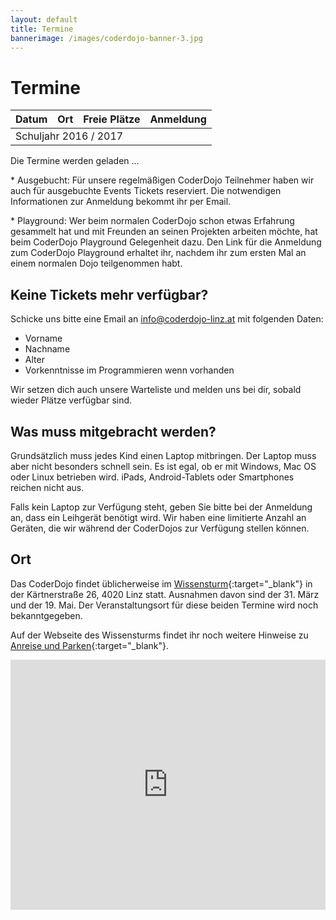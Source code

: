```yaml
---
layout: default
title: Termine
bannerimage: /images/coderdojo-banner-3.jpg
---
```


# Termine

<table class="table" id="eventsTable">
	<thead>
		<tr>
			<th>Datum</th>
			<th>Ort</th>
			<th>Freie Plätze</th>
			<th>Anmeldung</th>
		</tr>
	</thead>
	<tbody>
		<tr class="subtitle">
			<td colspan="4">Schuljahr 2016 / 2017</td>
		</tr>
	</tbody>
</table>

<p class="loadingText">Die Termine werden geladen ...</p>

<p class="warning">* Ausgebucht: Für unsere regelmäßigen CoderDojo Teilnehmer haben wir auch für ausgebuchte Events Tickets reserviert. Die notwendigen Informationen zur Anmeldung bekommt ihr per Email.</p>

<p>* Playground: Wer beim normalen CoderDojo schon etwas Erfahrung gesammelt hat und mit Freunden an seinen Projekten arbeiten möchte, hat beim CoderDojo Playground Gelegenheit dazu. 
Den Link für die Anmeldung zum CoderDojo Playground erhaltet ihr, nachdem ihr zum ersten Mal an 
einem normalen Dojo teilgenommen habt.</p>

## Keine Tickets mehr verfügbar?

Schicke uns bitte eine Email an [info@coderdojo-linz.at](mailto:info@coderdojo-linz.at) mit folgenden Daten:

- Vorname
- Nachname
- Alter
- Vorkenntnisse im Programmieren wenn vorhanden

Wir setzen dich auch unsere Warteliste und melden uns bei dir, sobald wieder Plätze verfügbar sind.

## Was muss mitgebracht werden?

Grundsätzlich muss jedes Kind einen Laptop mitbringen. Der Laptop muss aber nicht besonders schnell sein. Es ist egal, ob er mit Windows, Mac OS oder Linux betrieben wird. iPads, Android-Tablets oder Smartphones reichen nicht aus.

Falls kein Laptop zur Verfügung steht, geben Sie bitte bei der Anmeldung an, dass ein Leihgerät benötigt wird. Wir haben eine limitierte Anzahl an Geräten, die wir während der CoderDojos zur Verfügung stellen können.

## Ort

Das CoderDojo findet üblicherweise im [Wissensturm](http://www.linz.at/wissensturm/){:target="_blank"} in der Kärtnerstraße 26, 4020 Linz statt.
Ausnahmen davon sind der 31. März und der 19. Mai. Der Veranstaltungsort für diese beiden Termine wird noch bekanntgegeben.

Auf der Webseite des Wissensturms findet ihr noch weitere Hinweise zu [Anreise und Parken](http://www.linz.at/wissensturm/anreise.asp){:target="_blank"}.

<script language="javascript">
// https://participants-management-service.azurewebsites.net/api/events/
$.get("https://www.eventbriteapi.com/v3/series/17195536312/events/?token=W5WBA7HC7GDQFUDCP4TE&time_filter=current_future", function(data) {
	data = data.events.map(function(event) {
		return { "date": event.start.local };
	});
	var eventsTable = $("#eventsTable");
	additionalEvents = [
		{ date: new Date(2017, 2, 24), type: "playground" },
		{ date: new Date(2017, 3, 7), type: "playground" },
		{ date: new Date(2017, 3, 22), type: "bootcamp" },
		{ date: new Date(2017, 3, 28), type: "playground" },
		{ date: new Date(2017, 4, 12), type: "playground" },
		{ date: new Date(2017, 5, 9), type: "playground" }
	].filter(event => event.date >= new Date());
	
	data = data.concat(additionalEvents).sort((a, b) => {
		a = new Date(a.date);
		b = new Date(b.date);
		return a > b ? 1 : a < b ? -1 : 0;
	});

	data.forEach(function(event) {
		var date = moment(new Date(event.date)).startOf("day");
		var formattedDate = date.format("YYYY-MM-DD");
		var row = "<tr";
		if (event.type == "playground") {
			row += " class='playground'";
		} else if (event.type == "bootcamp") {
			row += " class='bootcamp'";
		}

		row += ">";
		row += "<td>" + date.format("dddd, DD. MMMM YYYY") + " 16:00 - 18:00</td>";

		row += "<td>";

		if (event.type == "playground") {
			row += "Playground*<br/>";
		} else if (event.type == "bootcamp") {
			row += "Junior Bootcamp - im Rahmen des <a href='https://coding-club-linz.github.io/global-azure-bootcamp-2017/junior-bootcamp.html' target='_blank'>Global Azure Bootcamps</a><br/>";
			row += "für junge Coder ab 13 Jahren<br/>";
		} else {
			row += "CoderDojo<br/>";
		}
		
		if (formattedDate == "2017-03-31") {
			row += "<a href=\"http://www.aec.at/center/skyloft/\" target=\"_blank\">AEC Sky Loft</a>, Ars-Electronica-Straße 1, 4040 Linz";
		} else if (formattedDate == "2017-05-19") {
			row += "<a href=\"https://www.grz.at/eBusiness/01_template1/1077528498541834366-1079162600655747802_1079162937542245764-1079162937542245764-NA-42-NA.html\" target=\"_blank\">GRZ IT Center GmbH</a>, Goethestr. 80, 4020 Linz";
		} else if (formattedDate == "2017-07-21" || formattedDate == "2017-08-04") {
			row += "<a href=\"http://www.jku.at/content/e213/e161/e6998/e6930\" target=\"_blank\">Johannes Kepler Universität Linz, Keplergebäude, Raum K 033C</a>, Altenberger Straße 69, 4040 Linz";
		} else {
			row += "Wissensturm, Kärtnerstraße 26, 4020 Linz";
		}

		if (formattedDate == "2017-03-03" || formattedDate == "2017-03-17" || formattedDate == "2017-04-21") {
			row += "<div class=\"sponsor\"><div>Dieses CoderDojo wird von der Firma <a href=\"https://www.oxaion.de/\" target=\"_blank\">Oxaion</a> gesponsert.</div><a href=\"https://www.oxaion.de/\" target=\"_blank\"><img src=\"images/oxaion.svg\" style=\"width: 100%; max-width: 150px; margin-bottom: 0;\" /></a></div>";
		}

		row += "</td>";

		row += "<td id='availableTickets" + event.eventbriteId + "' class='text-right'></td>";
		if (event.type == "playground") {
			row += "<td></td>";
		} else if (event.type == "bootcamp") {
			row += "<td><a href='https://www.eventbrite.de/e/global-azure-bootcamp-austria-2017-tickets-31460449050' target='_blank'>zur Anmeldung</a></td>";
		} else {
			row += "<td><a href='https://www.eventbrite.de/e/coderdojo-linz-wissensturm-tickets-" + event.eventbriteId + "' target='_blank'>zur Anmeldung</a></td>";
		}
		
		row += "</tr>";
		eventsTable.append(row);
	});

	$(".loadingText").hide();

	$.get("https://participants-management-service.azurewebsites.net/api/events?tcStatus=true&past=false", function(data) {
		data.forEach(function(event) {
			if (event.quantitySold >= event.quantityTotal) {
				$("#availableTickets" + event.eventbriteId).append("<span class='warning'>ausgebucht*</span>");
			} else {
				$("#availableTickets" + event.eventbriteId).append(event.quantityTotal - event.quantitySold);
			}
		});
	});
});
</script>

<iframe frameborder="0" style="border: 0; width: 100%; height: 400px;" src="https://www.google.com/maps/embed/v1/place?q=Wissensturm%20Volkshochschule%20Linz%20Stadtbibliothek%2C%20K%C3%A4rntnerstra%C3%9Fe%2C%20Linz%2C%20Austria&key=AIzaSyAAgaQBWJByXn9NNkGVGGRFRxGXUWXxBXE" allowfullscreen></iframe>
